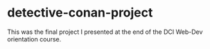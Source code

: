 # detective-conan-project

This was the final project I presented at the end of the DCI Web-Dev orientation course.
